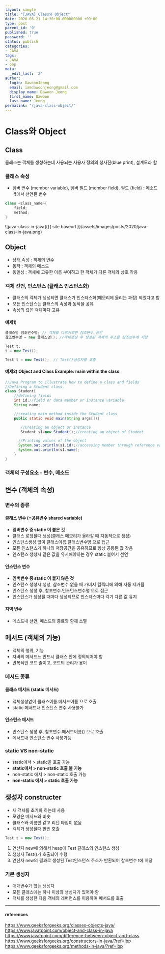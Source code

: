 ```yaml
---
layout: single
title: "[JAVA] Class와 Object"
date: 2020-06-21 14:30:00.000000000 +09:00
type: post
parent_id: '0'
published: true
password: ''
status: publish
categories:
- JAVA
tags:
- JAVA
- oop
meta:
  _edit_last: '2'
author:
  login: DawoonJeong
  email: iamdawoonjeong@gmail.com
  display_name: Dawoon Jeong
  first_name: Dawoon
  last_name: Jeong
permalink: "/java-class-object/"
---
```

# Class와 Object

## Class
클래스는 객체를 생성하는데 사용되는 사용자 정의의 청사진(blue print), 설계도라 함  

### 클래스 속성
- 멤버 변수 (member variable), 멤버 필드 (member field), 필드 (field) : 메소드 밖에서 선언된 변수


```java
class <class_name>{  
    field;  
    method;  
}  
```

![java-class-in-java]({{ site.baseurl }}/assets/images/posts/2020/java-class-in-java.png)

## Object
- 상태,속성 : 객체의 변수
- 동작 : 객체의 메소드
- 동일성 : 객체에 고유한 이름 부여하고 한 객체가 다른 객체와 상호 작용

### 객체 선언, 인스턴스 (클래스 인스턴스화)
- 클래스의 객체가 생성되면 클래스가 인스터스화(메모리에 올리는 과정) 되었다고 함
- 모든 인스턴스는 클래스의 속성과 동작을 공유
- 속성의 값은 객체마다 고유  

#### 예제1)  


```java
클래스명 참조변수명; // 객체를 다루기위한 참조변수 선언   
참조변수명 = new 클래스명(); //객체생성 후 생성된 객체의 주소를 참조변수에 저장

Test t;
t = new Test();

Test t = new Test();  // Test()생성자를 호출  
```


#### 예제2) Object and Class Example: main within the class


```java
//Java Program to illustrate how to define a class and fields  
//Defining a Student class.
class Student{  
    //defining fields  
    int id;//field or data member or instance variable  
    String name;  

    //creating main method inside the Student class  
    public static void main(String args[]){  

       //Creating an object or instance  
       Student s1=new Student();//creating an object of Student  

      //Printing values of the object  
      System.out.println(s1.id);//accessing member through reference variable  
      System.out.println(s1.name);
    }  
}  
```

### 객체의 구성요소 - 변수, 메소드

## 변수 (객체의 속성)

### 변수의 종류
#### 클래스 변수 (=공유변수 shared variable)
- **멤버변수 중  static 이 붙은 것**
- 클래스 로딩될때 생성(클래스 메모리가 올라갈 때 자동적으로 생성)
- 인스턴스생성 없이 클래스이름.클래스변수명 으로 접근
- 모든 인스턴스가 하나의 저장공간을 공유하므로 항상 공통된 값 갖음
- 인스턴스 생성시 같은 값을 유지해야하는 경우 static 붙여서 선언

#### 인스턴스 변수
- **멤버변수 중 static 이 붙지 않은 것**
- 인스턴스 생성시 생성, 참조변수 없을 때 가비지 컬렉터에 의해 자동 제거됨
- 인스턴스 생성 후, 참조변수.인스턴스변수명 으로 접근
- 인스턴스가 생성될 때마다 생성되므로 인스터스마다 각기 다른 값 유지

#### 지역 변수
- 메스드내 선언, 메스드의 종료와 함께 소멸


## 메서드 (객체의 기능)
- 객체의 행위, 기능
- 자바의 메서드느 반드시 클래스 안에 정의되어야 함
- 반복적인 코드 줄이고, 코드의 관리가 용이

### 메서드 종류
#### 클래스 메서드 (static 메서드)
- 객체생성없이 클래스이름.메서드이름 으로 호출
- static 메서드내 인스턴스 변수 사용불가

#### 인스턴스 메서드
- 인스턴스 생성 후, 참조변수.메서드이름() 으로 호출
- 메서드내 인스턴스 변수 사용가능  

### static VS non-static
- static에서 > static을 호출 가능
- **static에서 > non-static 호출 불 가능**
- non-static 에서 > non-static 호출 가능
- **non-static 에서 > static 호출 가능**


## 생성자 constructer
- 새 객체를 초기화 하는데 사용
- 모양은 메서드와 비슷
- 클래스와 이름만 같고 리턴 타입이 없음
- 객체가 생성될때 한번 호출


```java
Test t = new Test();  
```
1. 연산자 new에 의해서 heap에 Test 클래스의 인스턴스 생성
2. 생성자 Test()가 호출되어 수행
3. 연산자 new의 결과로 생성된 Test인스턴스 주소가 반환되어 참조변수 t에 저장


### 기본 생성자
- 매개변수가 없는 생성자
- 모든 클래스에는 하나 이상의 생성자가 있어야 함
- 객체를 생성한 다음 객체의 레퍼런스를 이용하여 메서드를 호출


---
#### references
<https://www.geeksforgeeks.org/classes-objects-java/>  
<https://www.javatpoint.com/object-and-class-in-java>  
<https://www.javatpoint.com/difference-between-object-and-class>  
<https://www.geeksforgeeks.org/constructors-in-java/?ref=lbp>  
<https://www.geeksforgeeks.org/methods-in-java/?ref=lbp>  
